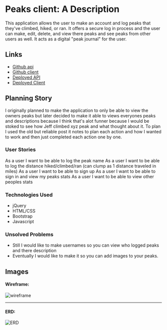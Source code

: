 # Peaks client: A Description

This application allows the user to make an account and log peaks that they've climbed, hiked, or ran.  It offers a secure log in process and the user can make, edit, delete, and view there peaks and see peaks from other users as well.  It acts as a digital "peak journal" for the user.

## Links

- [Github api](https://github.com/lss555/Peaks-api)
- [Github client](https://github.com/lss555/Peaks-Client)
- [Deployed API](https://ancient-taiga-30748.herokuapp.com/)
- [Deployed Client](https://lss555.github.io/Peaks-Client/)

## Planning Story

I originally planned to make the application to only be able to view the owners peaks but later decided to make it able to views everyones peaks and descriptions because I think that's alot funner because I would be stoked to see how Jeff climbed xyz peak and what thought about it.  To plan I used the old but reliable post it notes to plan each action and how I wanted to work and then just completed each action one by one.

### User Stories

As a user I want to be able to log the peak name
As a user I want to be able to log the distance hiked/climbed/ran (can clump as 1 distance traveled in miles)
As a user I want to be able to sign up
As a user I want to be able to sign in and view my peaks stats
As a user I want to be able to view other peoples stats

### Technologies Used

- jQuery
- HTML/CSS
- Bootstrap
- Javascript

### Unsolved Problems

- Still I would like to make usernames so you can view who logged peaks and there description
- Eventually I would like to make it so you can add images to your peaks.

## Images

#### Wireframe:
![wireframe](https://imgur.com/tFhallp)

---

#### ERD:
![ERD](https://imgur.com/T5uOOs2)
